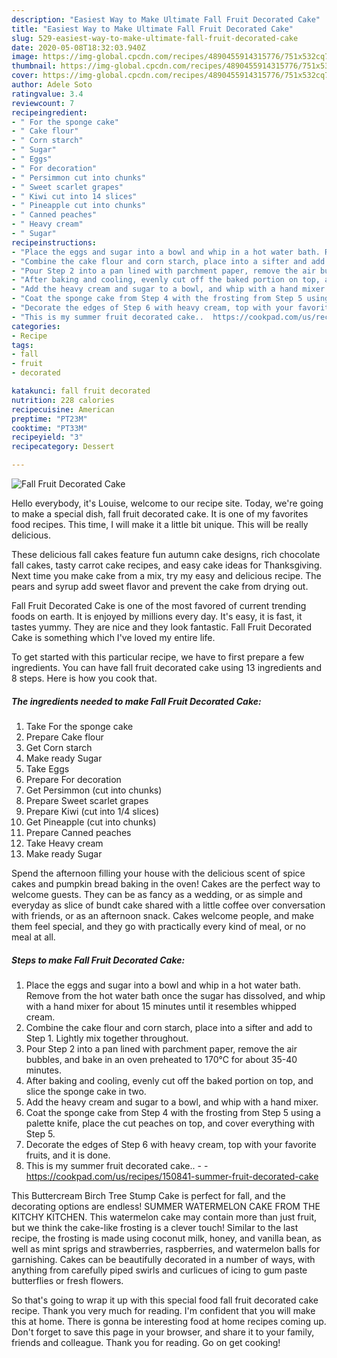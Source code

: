 ```yaml
---
description: "Easiest Way to Make Ultimate Fall Fruit Decorated Cake"
title: "Easiest Way to Make Ultimate Fall Fruit Decorated Cake"
slug: 529-easiest-way-to-make-ultimate-fall-fruit-decorated-cake
date: 2020-05-08T18:32:03.940Z
image: https://img-global.cpcdn.com/recipes/4890455914315776/751x532cq70/fall-fruit-decorated-cake-recipe-main-photo.jpg
thumbnail: https://img-global.cpcdn.com/recipes/4890455914315776/751x532cq70/fall-fruit-decorated-cake-recipe-main-photo.jpg
cover: https://img-global.cpcdn.com/recipes/4890455914315776/751x532cq70/fall-fruit-decorated-cake-recipe-main-photo.jpg
author: Adele Soto
ratingvalue: 3.4
reviewcount: 7
recipeingredient:
- " For the sponge cake"
- " Cake flour"
- " Corn starch"
- " Sugar"
- " Eggs"
- " For decoration"
- " Persimmon cut into chunks"
- " Sweet scarlet grapes"
- " Kiwi cut into 14 slices"
- " Pineapple cut into chunks"
- " Canned peaches"
- " Heavy cream"
- " Sugar"
recipeinstructions:
- "Place the eggs and sugar into a bowl and whip in a hot water bath. Remove from the hot water bath once the sugar has dissolved, and whip with a hand mixer for about 15 minutes until it resembles whipped cream."
- "Combine the cake flour and corn starch, place into a sifter and add to Step 1. Lightly mix together throughout."
- "Pour Step 2 into a pan lined with parchment paper, remove the air bubbles, and bake in an oven preheated to 170℃ for about 35-40 minutes."
- "After baking and cooling, evenly cut off the baked portion on top, and slice the sponge cake in two."
- "Add the heavy cream and sugar to a bowl, and whip with a hand mixer."
- "Coat the sponge cake from Step 4 with the frosting from Step 5 using a palette knife, place the cut peaches on top, and cover everything with Step 5."
- "Decorate the edges of Step 6 with heavy cream, top with your favorite fruits, and it is done."
- "This is my summer fruit decorated cake..  https://cookpad.com/us/recipes/150841-summer-fruit-decorated-cake"
categories:
- Recipe
tags:
- fall
- fruit
- decorated

katakunci: fall fruit decorated 
nutrition: 228 calories
recipecuisine: American
preptime: "PT23M"
cooktime: "PT33M"
recipeyield: "3"
recipecategory: Dessert

---
```



![Fall Fruit Decorated Cake](https://img-global.cpcdn.com/recipes/4890455914315776/751x532cq70/fall-fruit-decorated-cake-recipe-main-photo.jpg)

Hello everybody, it's Louise, welcome to our recipe site. Today, we're going to make a special dish, fall fruit decorated cake. It is one of my favorites food recipes. This time, I will make it a little bit unique. This will be really delicious.

These delicious fall cakes feature fun autumn cake designs, rich chocolate fall cakes, tasty carrot cake recipes, and easy cake ideas for Thanksgiving. Next time you make cake from a mix, try my easy and delicious recipe. The pears and syrup add sweet flavor and prevent the cake from drying out.

Fall Fruit Decorated Cake is one of the most favored of current trending foods on earth. It is enjoyed by millions every day. It's easy, it is fast, it tastes yummy. They are nice and they look fantastic. Fall Fruit Decorated Cake is something which I've loved my entire life.


To get started with this particular recipe, we have to first prepare a few ingredients. You can have fall fruit decorated cake using 13 ingredients and 8 steps. Here is how you cook that.

<!--inarticleads1-->

##### The ingredients needed to make Fall Fruit Decorated Cake:

1. Take  For the sponge cake
1. Prepare  Cake flour
1. Get  Corn starch
1. Make ready  Sugar
1. Take  Eggs
1. Prepare  For decoration
1. Get  Persimmon (cut into chunks)
1. Prepare  Sweet scarlet grapes
1. Prepare  Kiwi (cut into 1/4 slices)
1. Get  Pineapple (cut into chunks)
1. Prepare  Canned peaches
1. Take  Heavy cream
1. Make ready  Sugar


Spend the afternoon filling your house with the delicious scent of spice cakes and pumpkin bread baking in the oven! Cakes are the perfect way to welcome guests. They can be as fancy as a wedding, or as simple and everyday as slice of bundt cake shared with a little coffee over conversation with friends, or as an afternoon snack. Cakes welcome people, and make them feel special, and they go with practically every kind of meal, or no meal at all. 

<!--inarticleads2-->

##### Steps to make Fall Fruit Decorated Cake:

1. Place the eggs and sugar into a bowl and whip in a hot water bath. Remove from the hot water bath once the sugar has dissolved, and whip with a hand mixer for about 15 minutes until it resembles whipped cream.
1. Combine the cake flour and corn starch, place into a sifter and add to Step 1. Lightly mix together throughout.
1. Pour Step 2 into a pan lined with parchment paper, remove the air bubbles, and bake in an oven preheated to 170℃ for about 35-40 minutes.
1. After baking and cooling, evenly cut off the baked portion on top, and slice the sponge cake in two.
1. Add the heavy cream and sugar to a bowl, and whip with a hand mixer.
1. Coat the sponge cake from Step 4 with the frosting from Step 5 using a palette knife, place the cut peaches on top, and cover everything with Step 5.
1. Decorate the edges of Step 6 with heavy cream, top with your favorite fruits, and it is done.
1. This is my summer fruit decorated cake.. -  - https://cookpad.com/us/recipes/150841-summer-fruit-decorated-cake


This Buttercream Birch Tree Stump Cake is perfect for fall, and the decorating options are endless! SUMMER WATERMELON CAKE FROM THE KITCHY KITCHEN. This watermelon cake may contain more than just fruit, but we think the cake-like frosting is a clever touch! Similar to the last recipe, the frosting is made using coconut milk, honey, and vanilla bean, as well as mint sprigs and strawberries, raspberries, and watermelon balls for garnishing. Cakes can be beautifully decorated in a number of ways, with anything from carefully piped swirls and curlicues of icing to gum paste butterflies or fresh flowers. 

So that's going to wrap it up with this special food fall fruit decorated cake recipe. Thank you very much for reading. I'm confident that you will make this at home. There is gonna be interesting food at home recipes coming up. Don't forget to save this page in your browser, and share it to your family, friends and colleague. Thank you for reading. Go on get cooking!
